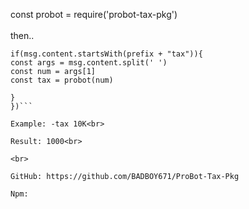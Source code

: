 const probot = require('probot-tax-pkg')<br><br>
then..<br>

```client.on('message', msg => {
if(msg.content.startsWith(prefix + "tax")){
const args = msg.content.split(' ')
const num = args[1]
const tax = probot(num)

}
})```

Example: -tax 10K<br>

Result: 1000<br>

<br>

GitHub: https://github.com/BADBOY671/ProBot-Tax-Pkg

Npm: 
